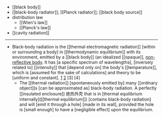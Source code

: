 - [[black body]]
- [[black-body radiator]]; [[Planck radiator]]; [[black body source]]
- distribution law
    - [[Wien's law]]
    - [[Planck's law]]
- [[cavity radiation]]
- ---
- Black-body radiation is the [[thermal electromagnetic radiation]] [within or surrounding a body] in [[thermodynamic equilibrium]] with its environment, emitted by a [[black body]] (an idealized [[opaque]], [non-reflective body](). It has [a specific spectrum of wavelengths], [inversely related to] [[intensity]] that [depend only on] the body's [[temperature]], which is [assumed for the sake of calculations] and theory to be [uniform and constant]. [1](((wB1tjZ97o))) [2](((YtDlStw5V))) [3] [4]
    - The [[thermal radiation]] [spontaneously emitted by] many [[ordinary object]]s [can be approximated as] black-body radiation. A perfectly [[insulated enclosure]] 绝热外壳 that is in [thermal equilibrium internally]([[thermal equilibrium]]) [contains black-body radiation] and will [emit it through a hole] [made in its wall], provided the hole is [small enough] to have a [negligible effect] upon the equilibrium.
